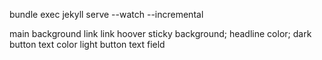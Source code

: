 bundle exec jekyll serve --watch --incremental


main background
link
link hoover
sticky background; headline color; dark button
text color
light button
text field
